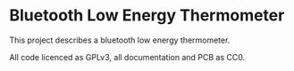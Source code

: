 # Bluetooth Low Energy Thermometer

This project describes a bluetooth low energy thermometer.

All code licenced as GPLv3, all documentation and PCB as CC0.
